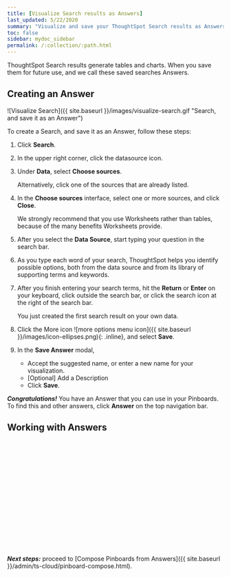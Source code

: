 ```yaml
---
title: [Visualize Search results as Answers]
last_updated: 5/22/2020
summary: "Visualize and save your ThoughtSpot Search results as Answers."
toc: false
sidebar: mydoc_sidebar
permalink: /:collection/:path.html
---
```


ThoughtSpot Search results generate tables and charts. When you save them for future use, and we call these saved searches Answers.

## Creating an Answer

![Visualize Search]({{ site.baseurl }}/images/visualize-search.gif "Search, and save it as an Answer")

To create a Search, and save it as an Answer, follow these steps:

1. Click **Search**.

2. In the upper right corner, click the datasource icon.

3. Under **Data**, select **Choose sources**.

   Alternatively, click one of the sources that are already listed.

4. In the **Choose sources** interface, select one or more sources, and click **Close**.  

   We strongly recommend that you use Worksheets rather than tables, because of the many benefits Worksheets provide.

6. After you select the **Data Source**, start typing your question in the search bar.

6. As you type each word of your search, ThoughtSpot helps you identify possible options, both from the data source and from its library of supporting terms and keywords.

7.  After you finish entering your search terms, hit the **Return** or **Enter** on your keyboard, click outside the search bar, or click the search icon at the right of the search bar.

    You just created the first search result on your own data.

8. Click the More icon ![more options menu icon]({{ site.baseurl }}/images/icon-ellipses.png){: .inline}, and select **Save**.

9. In the **Save Answer** modal,

   - Accept the suggested name, or enter a new name for your visualization.
   - \[Optional\] Add a Description
   - Click **Save**.

***Congratulations!*** You have an Answer that you can use in your Pinboards. To find this and other answers, click **Answer** on the top navigation bar.


## Working with Answers

<script src="https://fast.wistia.com/embed/medias/i8smdu5gws.jsonp" async></script><script src="https://fast.wistia.com/assets/external/E-v1.js" async></script><span class="wistia_embed wistia_async_i8smdu5gws popover=true popoverAnimateThumbnail=true popoverBorderColor=4E55FD popoverBorderWidth=2" style="display:inline-block;height:252px;position:relative;width:450px">&nbsp;</span>

***Next steps:*** proceed to [Compose Pinboards from Answers]({{ site.baseurl }}/admin/ts-cloud/pinboard-compose.html).
